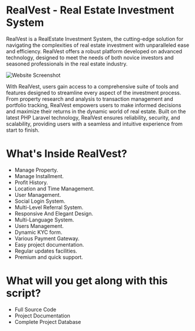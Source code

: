 
# RealVest - Real Estate Investment System

RealVest is a RealEstate Investment System, the cutting-edge solution for navigating the complexities of real estate investment with unparalleled ease and efficiency. RealVest offers a robust platform developed on advanced technology, designed to meet the needs of both novice investors and seasoned professionals in the real estate industry.

![Website Screenshot](https://i.postimg.cc/8cTY1NQf/01.png)

With RealVest, users gain access to a comprehensive suite of tools and features designed to streamline every aspect of the investment process. From property research and analysis to transaction management and portfolio tracking, RealVest empowers users to make informed decisions and maximize their returns in the dynamic world of real estate. Built on the latest PHP Laravel technology, RealVest ensures reliability, security, and scalability, providing users with a seamless and intuitive experience from start to finish.

# What's Inside RealVest?

- Manage Property.
- Manage Installment.
- Profit History.
- Location and Time Management.
- User Management.
- Social Login System.
- Multi-Level Referral System.
- Responsive And Elegant Design.
- Multi-Language System.
- Users Management.
- Dynamic KYC form.
- Various Payment Gateway.
- Easy project documentation.
- Regular updates facilities.
- Premium and quick support.

# What will you get along with this script?

- Full Source Code
- Project Documentation
- Complete Project Database

